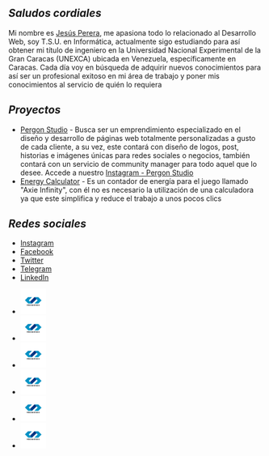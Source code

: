 ## _Saludos cordiales_

Mi nombre es [Jesús Perera](https://comforting-concha-4bd3db.netlify.app/), me apasiona todo lo relacionado al Desarrollo Web, soy T.S.U. en Informática, actualmente sigo estudiando para así obtener mi título de ingeniero en la Universidad Nacional Experimental de la Gran Caracas (UNEXCA) ubicada en Venezuela, específicamente en Caracas. Cada día voy en búsqueda de adquirir nuevos conocimientos para así ser un profesional exitoso en mi área de trabajo y poner mis conocimientos al servicio de quién lo requiera

## _Proyectos_
- [Pergon Studio](https://andersongb1007.github.io/PergonStudio/) - Busca ser un emprendimiento especializado en el diseño y desarrollo de páginas web totalmente personalizadas a gusto de cada cliente, a su vez, este contará con diseño de logos, post, historias e imágenes únicas para redes sociales o negocios, también contará con un servicio de community manager para todo aquel que lo desee. Accede a nuestro [Instagram - Pergon Studio](https://www.instagram.com/pergonstudio/)
- [Energy Calculator](https://pererita.github.io/Energy-Calculator/) - Es un contador de energía para el juego llamado "Axie Infinity", con él no es necesario la utilización de una calculadora ya que este simplifica y reduce el trabajo a unos pocos clics

## _Redes sociales_
- [Instagram](https://www.instagram.com/pereritaa/)
- [Facebook](https://www.facebook.com/Pereritaa)
- [Twitter](https://twitter.com/Pereritaa)
- [Telegram](https://t.me/Pererita)
- [LinkedIn](https://www.linkedin.com/in/pererita/)

<ul list-style="none" display="flex" gap="20px">
  <li>
    <a href="https://andersongb1007.github.io/PergonStudio/">
      <img width="50" heigth="50" src="https://github.com/Pererita/Landing-Page/blob/main/assets/images/Logo%20README.png">
    </a>
  </li>
  <li>
    <a href="https://andersongb1007.github.io/PergonStudio/">
      <img width="50" heigth="50" src="https://github.com/Pererita/Landing-Page/blob/main/assets/images/Logo%20README.png">
    </a>
  </li>
  <li>
    <a href="https://andersongb1007.github.io/PergonStudio/">
      <img width="50" heigth="50" src="https://github.com/Pererita/Landing-Page/blob/main/assets/images/Logo%20README.png">
    </a>
  </li>
  <li>
    <a href="https://andersongb1007.github.io/PergonStudio/">
      <img width="50" heigth="50" src="https://github.com/Pererita/Landing-Page/blob/main/assets/images/Logo%20README.png">
    </a>
  </li>
  <li>
    <a href="https://andersongb1007.github.io/PergonStudio/">
      <img width="50" heigth="50" src="https://github.com/Pererita/Landing-Page/blob/main/assets/images/Logo%20README.png">
    </a>
  </li>
  <li>
    <a href="https://andersongb1007.github.io/PergonStudio/">
      <img width="50" heigth="50" src="https://github.com/Pererita/Landing-Page/blob/main/assets/images/Logo%20README.png">
    </a>
  </li>
</ul>
